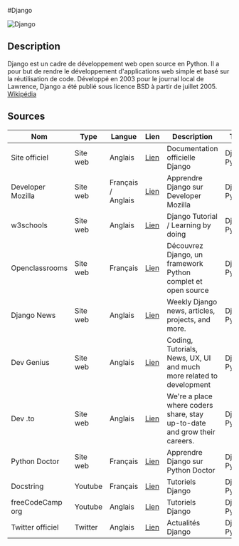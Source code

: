 #Django

![Django](https://www.djangoproject.com/m/img/logos/django-logo-negative.png)


## Description

Django est un cadre de développement web open source en Python. Il a pour but de rendre le développement d'applications web simple et basé sur la réutilisation de code. Développé en 2003 pour le journal local de Lawrence, Django a été publié sous licence BSD à partir de juillet 2005. [Wikipédia](https://fr.wikipedia.org/wiki/Django_(framework))

## Sources
Nom | Type | Langue | Lien | Description | Tags | Note
 --- | --- | --- | --- | --- | --- | --- 
Site officiel|Site web|Anglais|[Lien](https://www.djangoproject.com/)|Documentation officielle Django|Django, Python|4/5|
Developer Mozilla|Site web|Français / Anglais|[Lien](https://developer.mozilla.org/fr/docs/Learn/Server-side/Django)|Apprendre Django sur Developer Mozilla|Django, Python|5/5|
w3schools|Site web|Anglais|[Lien](https://www.w3schools.com/django/index.php)|Django Tutorial / Learning by doing|Django, Python|5/5|
Openclassrooms|Site web|Français|[Lien](https://openclassrooms.com/fr/courses/7172076-debutez-avec-le-framework-django)|Découvrez Django, un framework Python complet et open source|Django, Python|3/5|
Django News|Site web|Anglais|[Lien](https://django-news.com/)|Weekly Django news, articles, projects, and more.|Django, Python|3/5|
Dev Genius|Site web|Anglais|[Lien](https://blog.devgenius.io/search?q=django)|Coding, Tutorials, News, UX, UI and much more related to development|Django, Python|3/5|
Dev .to|Site web|Anglais|[Lien](https://dev.to/search?q=django)|We're a place where coders share, stay up-to-date and grow their careers.|Django, Python|3/5|
Python Doctor|Site web|Français|[Lien](https://python.doctor/page-django-cours-tutoriels-documentation-francaise)|Apprendre Django sur Python Doctor|Django, Python|3/5|
Docstring|Youtube|Français|[Lien](https://www.youtube.com/c/Docstring/search?query=django)|Tutoriels Django |Django, Python|2/5|
freeCodeCamp org|Youtube|Anglais|[Lien](https://www.youtube.com/c/Freecodecamp/search?query=django)|Tutoriels Django|Django, Python|2/5|
Twitter officiel|Twitter|Anglais|[Lien](https://twitter.com/djangoproject)|Actualités Django|Django, Python|1/5|
